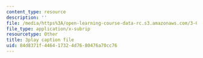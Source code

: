 ```yaml
---
content_type: resource
description: ''
file: /media/https%3A/open-learning-course-data-rc.s3.amazonaws.com/3-091sc-introduction-to-solid-state-chemistry-fall-2010/84d8371f446417324d7680476a70cc76_FYJJHMLv9oM.srt
file_type: application/x-subrip
resourcetype: Other
title: 3play caption file
uid: 84d8371f-4464-1732-4d76-80476a70cc76
---
```

